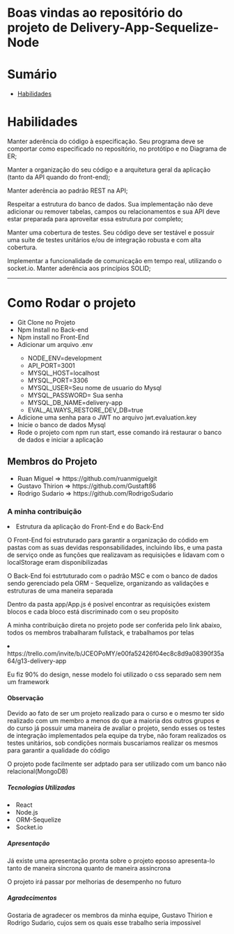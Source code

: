 

# Boas vindas ao repositório do projeto de Delivery-App-Sequelize-Node


# Sumário

- [Habilidades](#habilidades)
 

# Habilidades

Manter aderência do código à especificação. Seu programa deve se comportar como especificado no repositório, no protótipo e no Diagrama de ER;

Manter a organização do seu código e a arquitetura geral da aplicação (tanto da API quando do front-end);

Manter aderência ao padrão REST na API;

Respeitar a estrutura do banco de dados. Sua implementação não deve adicionar ou remover tabelas, campos ou relacionamentos e sua API deve estar preparada para aproveitar essa estrutura por completo;

Manter uma cobertura de testes. Seu código deve ser testável e possuir uma suíte de testes unitários e/ou de integração robusta e com alta cobertura.

Implementar a funcionalidade de comunicação em tempo real, utilizando o socket.io.
Manter aderência aos princípios SOLID;


---
<h1> Como Rodar o projeto</h1>
<ul>
  <li> Git Clone no Projeto</li>
  <li> Npm Install no Back-end</li>
  <li> Npm install no Front-End</li>
  <li> Adicionar um arquivo .env</li>
    <ul> 
      <li>NODE_ENV=development</li>
      <li>API_PORT=3001</li>
       <li>MYSQL_HOST=localhost</li>
      <li>MYSQL_PORT=3306</li>
      <li>MYSQL_USER=Seu nome de usuario do Mysql</li>
      <li>MYSQL_PASSWORD= Sua senha</li>
      <li>MYSQL_DB_NAME=delivery-app</li>
      <li>EVAL_ALWAYS_RESTORE_DEV_DB=true</li>
  </ul>
  <li> Adicione uma senha para o JWT no arquivo jwt.evaluation.key </li>
  <li> Inicie o banco de dados Mysql </li>
  <li> Rode o projeto com npm run start, esse comando irá restaurar o banco de dados e iniciar a aplicação</li>
 </ul>

<h2>Membros do Projeto</h2>
<ul>
  <li>Ruan Miguel => https://github.com/ruanmiguelgit</li>
  <li> Gustavo Thirion => https://github.com/Gustaft86</li>
  <li> Rodrigo Sudario => https://github.com/RodrigoSudario</li>
</ul>

<h3>A minha contribuição</h3>
  <li> Estrutura da aplicação do Front-End e do Back-End</li>
    <p> O Front-End foi estruturado para garantir a organização do códido em pastas com as suas devidas responsabilidades, incluindo libs, e uma pasta de serviço onde as funções que realizavam as requisições e  lidavam com o localStorage eram disponibilizadas</p>
    <p> O Back-End foi estrtuturado com o padrão MSC e com o banco de dados sendo gerenciado pela ORM - Sequelize, organizando as validações e estruturas de uma maneira separada</p>
    </p> Dentro da pasta app/App.js  é posivel encontrar as requisições existem blocos e cada bloco está discriminado com o seu propósito</p>
    <p> A minha contribuição direta no projeto pode ser conferida pelo link abaixo, todos os membros trabalharam fullstack, e trabalhamos por telas</p>
  <li> https://trello.com/invite/b/JCEOPoMY/e00fa52426f04ec8c8d9a08390f35a64/g13-delivery-app</li>
  <p> Eu fiz 90% do design, nesse modelo foi utilizado o css separado sem nem um framework </p>
  
<h4> Observação </h4> 
<p> Devido ao fato de ser um projeto realizado para o curso e o mesmo ter sido realizado com um membro a menos do que a maioria dos outros grupos e do curso  já possuir uma maneira de avaliar o projeto, sendo esses os testes de integração implementados pela equipe da trybe, não foram realizados os testes unitários, sob condições normais buscariamos realizar os mesmos para garantir a qualidade do código </p>
<p> O projeto pode facilmente ser adptado para ser utilizado com um banco não relacional(MongoDB)</p>

<h5>Tecnologias Utilizadas</h5>
<li>React</li>
<li>Node.js</li>
<li>ORM-Sequelize</li>
<li>Socket.io</li>

<h5> Apresentação </h5>
<p> Já existe uma apresentação pronta sobre o projeto eposso apresenta-lo tanto de maneira síncrona quanto de maneira assíncrona </p>
<p> O projeto irá passar por melhorias de desempenho no futuro</p>

<h5> Agradecimentos </h5>
<p> Gostaria de agradecer os membros da minha equipe, Gustavo Thirion e Rodrigo Sudario,  cujos sem os quais esse trabalho seria impossivel  </p>
  
